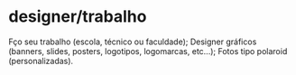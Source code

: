 # designer/trabalho
Fço seu trabalho (escola, técnico ou faculdade);
Designer gráficos (banners, slides, posters, logotipos, logomarcas, etc...);
Fotos tipo polaroid (personalizadas).
